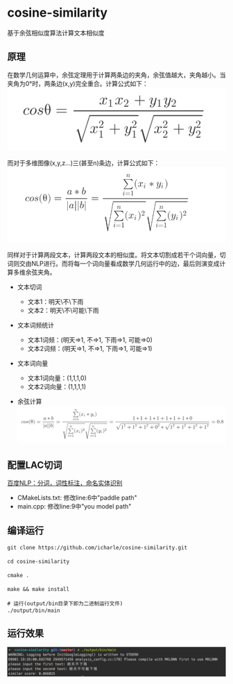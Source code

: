 # cosine-similarity
基于余弦相似度算法计算文本相似度

## 原理
在数学几何运算中，余弦定理用于计算两条边的夹角，余弦值越大，夹角越小。当夹角为0°时，两条边(x,y)完全重合。计算公式如下：
![cosine-two-dimensional](./docs/cosine-two-dimensional.png)

而对于多维图像(x,y,z...)三(甚至n)条边，计算公式如下：
![cosine-n-dimensional](./docs/cosine-n-dimensional.png)

同样对于计算两段文本，计算两段文本的相似度。将文本切割成若干个词向量，切词则交由NLP进行。而将每一个词向量看成数学几何运行中的边，最后则演变成计算多维余弦夹角。

* 文本切词
    * 文本1：明天\不\下雨
    * 文本2：明天\不\可能\下雨

* 文本词频统计
    * 文本1词频：(明天=>1, 不=>1, 下雨=>1, 可能=>0)
    * 文本2词频：(明天=>1, 不=>1, 下雨=>1, 可能=>1)

* 文本词向量
    * 文本1词向量：(1,1,1,0)
    * 文本2词向量：(1,1,1,1)

* 余弦计算
    ![cosine](./docs/cosine.png)

## 配置LAC切词
[百度NLP：分词，词性标注，命名实体识别](https://github.com/baidu/lac)

* CMakeLists.txt: 修改line:6中"paddle path"
* main.cpp: 修改line:9中"you model path"

## 编译运行
```
git clone https://github.com/icharle/cosine-similarity.git

cd cosine-similarity

cmake .

make && make install

# 运行(output/bin目录下即为二进制运行文件)
./output/bin/main
```

## 运行效果
![cosine-similarity](./docs/cosine-similarity.png)